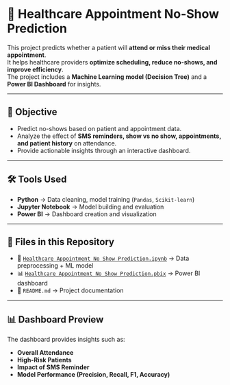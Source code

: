 # 🏥 Healthcare Appointment No-Show Prediction

This project predicts whether a patient will **attend or miss their medical appointment**.  
It helps healthcare providers **optimize scheduling, reduce no-shows, and improve efficiency**.  
The project includes a **Machine Learning model (Decision Tree)** and a **Power BI Dashboard** for insights.  

---

## 📌 Objective
- Predict no-shows based on patient and appointment data.  
- Analyze the effect of **SMS reminders, show vs no show, appointments, and patient history** on attendance.  
- Provide actionable insights through an interactive dashboard.  

---

## 🛠 Tools Used
- **Python** → Data cleaning, model training (`Pandas`, `Scikit-learn`)  
- **Jupyter Notebook** → Model building and evaluation  
- **Power BI** → Dashboard creation and visualization  

---

## 📂 Files in this Repository
- 📘 [`Healthcare Appointment No Show Prediction.ipynb`](./Healthcare%20Appointment%20no%20show%20prediction%20i.ipynb) → Data preprocessing + ML model  
- 📊 [`Healthcare Appointment No Show Prediction.pbix`](./Healthcare%20appointement%20no%20show%20prediction.pbix) → Power BI dashboard  
- 📝 `README.md` → Project documentation  

---

## 📊 Dashboard Preview
The dashboard provides insights such as:
- **Overall Attendance**
- **High-Risk Patients**
- **Impact of SMS Reminder**
- **Model Performance (Precision, Recall, F1, Accuracy)**  


